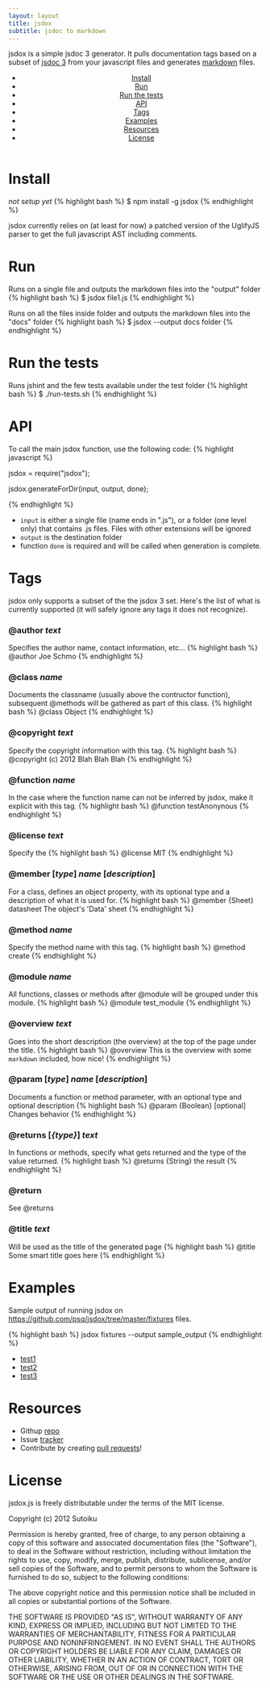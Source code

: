 ```yaml
---
layout: layout
title: jsdox
subtitle: jsdoc to markdown
---
```


jsdox is a simple jsdoc 3 generator.  It pulls documentation tags based on a subset of [jsdoc 3](http://usejsdoc.org/) from your javascript files and generates [markdown](http://daringfireball.net/projects/markdown/) files.

<header class="jumbotron subhead" id="overview">
<div class="subnav">
<ul class="nav nav-pills">
<li><a href="#install">Install</a></li>
<li><a href="#run">Run</a></li>
<li><a href="#tests">Run the tests</a></li>
<li><a href="#api">API</a></li>
<li><a href="#tags">Tags</a></li>
<li><a href="#examples">Examples</a></li>
<li><a href="#resources">Resources</a></li>
<li><a href="#license">License</a></li>
</ul>
</div>
</header>

# Install<a name="install">&nbsp;</a>
*not setup yet*
{% highlight bash %}
$ npm install -g jsdox
{% endhighlight %}

jsdox currently relies on (at least for now) a patched version of the UglifyJS parser to get the full javascript AST including comments.

# Run<a name="run">&nbsp;</a>
Runs on a single file and outputs the markdown files into the "output" folder
{% highlight bash %}
$ jsdox file1.js
{% endhighlight %}

Runs on all the files inside folder and outputs the markdown files into the "docs" folder
{% highlight bash %}
$ jsdox --output docs folder
{% endhighlight %}

# Run the tests<a name="tests">&nbsp;</a>
Runs jshint and the few tests available under the test folder
{% highlight bash %}
$ ./run-tests.sh
{% endhighlight %}

# API<a name="api">&nbsp;</a>
To call the main jsdox function, use the following code:
{% highlight javascript %}

jsdox = require("jsdox");

jsdox.generateForDir(input, output, done);

{% endhighlight %}
* `input` is either a single file (name ends in ".js"), or a folder (one level only) that contains .js files.  Files
with other extensions will be ignored
* `output` is the destination folder
* function `done` is required and will be called when generation is complete.

# Tags<a name="tags">&nbsp;</a>
jsdox only supports a subset of the the jsdox 3 set.  Here's the list of what is currently supported (it will safely ignore any tags it does not recognize).

### @author  *text*
Specifies the author name, contact information, etc...
{% highlight bash %}
@author Joe Schmo
{% endhighlight %}

### @class *name*
Documents the classname (usually above the contructor function), subsequent @methods will be gathered as part of this class.
{% highlight bash %}
@class  Object
{% endhighlight %}

### @copyright *text*
Specify the copyright information with this tag.
{% highlight bash %}
@copyright (c) 2012 Blah Blah Blah
{% endhighlight %}

### @function *name*
In the case where the function name can not be inferred by jsdox, make it explicit with this tag.
{% highlight bash %}
@function testAnonynous
{% endhighlight %}

### @license *text*
Specify the 
{% highlight bash %}
@license MIT
{% endhighlight %}

### @member [*type*] *name* [*description*]
For a class, defines an object property, with its optional type and a description of what it is used for.
{% highlight bash %}
@member {Sheet}  datasheet     The object's 'Data' sheet
{% endhighlight %}

### @method *name*
Specify the method name with this tag.
{% highlight bash %}
@method create
{% endhighlight %}

### @module *name*
All functions, classes or methods after @module will be grouped under this module.
{% highlight bash %}
@module test_module
{% endhighlight %}

### @overview *text*
Goes into the short description (the overview) at the top of the page under the title.
{% highlight bash %}
@overview This is the overview with some `markdown` included, how nice!
{% endhighlight %}

### @param [*type*] *name* [*description*]
Documents a function or method parameter, with an optional type and optional description
{% highlight bash %}
@param {Boolean} [optional] Changes behavior
{% endhighlight %}

### @returns [*{type}*] *text*
In functions or methods, specify what gets returned and the type of the value returned.
{% highlight bash %}
@returns {String} the result
{% endhighlight %}

### @return
See @returns

### @title *text*
Will be used as the title of the generated page
{% highlight bash %}
@title Some smart title goes here
{% endhighlight %}

# Examples<a name="examples">&nbsp;</a>

Sample output of running jsdox on https://github.com/psq/jsdox/tree/master/fixtures files.

{% highlight bash %}
jsdox fixtures --output sample_output
{% endhighlight %}

* [test1](https://github.com/psq/jsdox/blob/master/sample_output/test1.md)
* [test2](https://github.com/psq/jsdox/blob/master/sample_output/test2.md)
* [test3](https://github.com/psq/jsdox/blob/master/sample_output/test3.md)

# Resources<a name="resources">&nbsp;</a>
* Githup [repo](https://github.com/psq/jsdox)
* Issue [tracker](https://github.com/psq/jsdox/issues)
* Contribute by creating [pull requests](https://github.com/psq/jsdox/pulls)!

# License<a name="license">&nbsp;</a>

jsdox.js is freely distributable under the terms of the MIT license.

Copyright (c) 2012 Sutoiku

Permission is hereby granted, free of charge, to any person obtaining a copy of this software and associated documentation
files (the "Software"), to deal in the Software without restriction, including without limitation the rights to use,
copy, modify, merge, publish, distribute, sublicense, and/or sell copies of the Software, and to permit persons to whom the Software is furnished to do so, subject to the following conditions:

The above copyright notice and this permission notice shall be included in all copies or substantial portions of the Software.

THE SOFTWARE IS PROVIDED "AS IS", WITHOUT WARRANTY OF ANY KIND, EXPRESS OR IMPLIED, INCLUDING BUT NOT LIMITED TO THE WARRANTIES OF MERCHANTABILITY, FITNESS FOR A PARTICULAR PURPOSE AND NONINFRINGEMENT. IN NO EVENT SHALL THE AUTHORS OR COPYRIGHT HOLDERS BE LIABLE FOR ANY CLAIM, DAMAGES OR OTHER LIABILITY, WHETHER IN AN ACTION OF CONTRACT, TORT OR OTHERWISE, ARISING FROM, OUT OF OR IN CONNECTION WITH THE SOFTWARE OR THE USE OR OTHER DEALINGS IN THE SOFTWARE.
